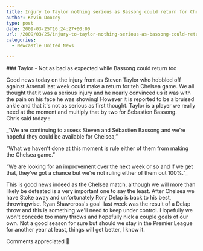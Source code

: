 ```yaml
---
title: Injury to Taylor nothing serious as Bassong could return for Cheslea
author: Kevin Doocey
type: post
date: 2009-03-25T16:24:27+00:00
url: /2009/03/25/injury-to-taylor-nothing-serious-as-bassong-could-return-for-cheslea/
categories:
  - Newcastle United News

---
```

### Taylor - Not as bad as expected while Bassong could return too

Good news today on the injury front as Steven Taylor who hobbled off against Arsenal last week could make a return for teh Chelsea game. We all thought that it was a serious injury and he nearly convinced us it was with the pain on his face he was showing! However it is reported to be a bruised ankle and that it's not as serious as first thought. Taylor is a player we really need at the moment and multiply that by two for Sebastien Bassong.             Chris said today :

_“We are continuing to assess Steven and Sébastien Bassong and we’re hopeful they could be available for Chelsea,”

“What we haven’t done at this moment is rule either of them from making the Chelsea game.”

“We are looking for an improvement over the next week or so and if we get that, they’ve got a chance but we’re not ruling either of them out 100%.”_

This is good news indeed as the Chelsea match, although we will more than likely be defeated is a very important one to say the least. After Chelsea we have Stoke away and unfortunately Rory Delap is back to his best, throwingwise. Ryan Shawcross's goal  last week was the result of a Delap throw and this is something we'll need to keep under control. Hopefully we won't concede too many throws and hopefully nick a couple goals of our own. Not a good season for sure but should we stay in the Premier League for another year at least, things will get better, I know it.

Comments appreciated 🙂
